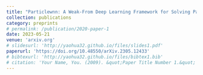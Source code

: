 ```yaml
---
title: "Particlewnn: A Weak-From Deep Learning Framework for Solving Partial Differential Equations and Inverse Problems"
collection: publications
category: preprints
# permalink: /publication/2020-paper-1
date: 2023-05-21
venue: 'arxiv.org'
# slidesurl: 'http://yaohua32.github.io/files/slides1.pdf'
paperurl: 'https://doi.org/10.48550/arXiv.2305.12433'
# bibtexurl: 'http://yaohua32.github.io/files/bibtex1.bib'
# citation: 'Your Name, You. (2009). &quot;Paper Title Number 1.&quot; <i>Journal 1</i>. 1(1).'
---
```

